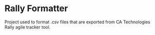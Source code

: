 # Rally Formatter #
Project used to format .csv files that are exported from CA Technologies Rally agile tracker tool.

